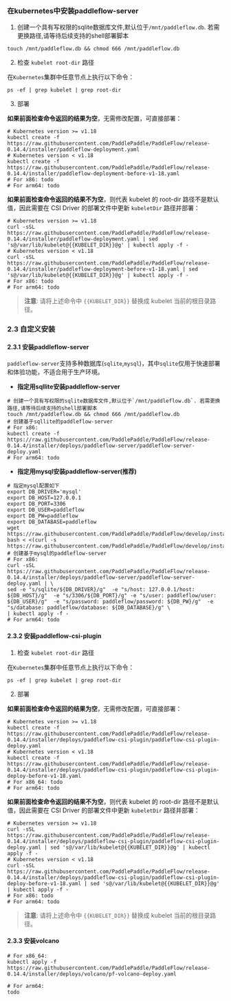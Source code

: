 ### 在kubernetes中安装paddleflow-server
1. 创建一个具有写权限的sqlite数据库文件,默认位于`/mnt/paddleflow.db`. 若需更换路径,请等待后续支持的shell部署脚本

```shell
touch /mnt/paddleflow.db && chmod 666 /mnt/paddleflow.db
```

2. 检查 `kubelet root-dir` 路径

在`Kubernetes`集群中任意节点上执行以下命令：

```shell
ps -ef | grep kubelet | grep root-dir
```

3. 部署


**如果前面检查命令返回的结果为空**，无需修改配置，可直接部署：

```shell
# Kubernetes version >= v1.18
kubectl create -f https://raw.githubusercontent.com/PaddlePaddle/PaddleFlow/release-0.14.4/installer/paddleflow-deployment.yaml
# Kubernetes version < v1.18
kubectl create -f https://raw.githubusercontent.com/PaddlePaddle/PaddleFlow/release-0.14.4/installer/paddleflow-deployment-before-v1-18.yaml
# For x86: todo
# For arm64: todo
```

**如果前面检查命令返回的结果不为空**，则代表 kubelet 的 root-dir 路径不是默认值，因此需要在 CSI Driver 的部署文件中更新 `kubeletDir` 路径并部署：
```shell
# Kubernetes version >= v1.18
curl -sSL https://raw.githubusercontent.com/PaddlePaddle/PaddleFlow/release-0.14.4/installer/paddleflow-deployment.yaml | sed 's@/var/lib/kubelet@{{KUBELET_DIR}}@g' | kubectl apply -f -
# Kubernetes version < v1.18
curl -sSL https://raw.githubusercontent.com/PaddlePaddle/PaddleFlow/release-0.14.4/installer/paddleflow-deployment-before-v1-18.yaml | sed 's@/var/lib/kubelet@{{KUBELET_DIR}}@g' | kubectl apply -f -
# For x86: todo
# For arm64: todo
```

> **注意**: 请将上述命令中 `{{KUBELET_DIR}}` 替换成 kubelet 当前的根目录路径。


### 2.3 自定义安装
#### 2.3.1 安装paddleflow-server
`paddleflow-server`支持多种数据库(`sqlite`,`mysql`)，其中`sqlite`仅用于快速部署和体验功能，不适合用于生产环境。
- **指定用sqllite安装paddleflow-server**
```shell
# 创建一个具有写权限的sqlite数据库文件,默认位于`/mnt/paddleflow.db`. 若需更换路径,请等待后续支持的shell部署脚本
touch /mnt/paddleflow.db && chmod 666 /mnt/paddleflow.db
# 创建基于sqllite的paddleflow-server
# For x86:
kubectl create -f https://raw.githubusercontent.com/PaddlePaddle/PaddleFlow/release-0.14.4/installer/deploys/paddleflow-server/paddleflow-server-deploy.yaml
# For arm64: todo
```

- **指定用mysql安装paddleflow-server(推荐)**
```shell
# 指定mysql配置如下
export DB_DRIVER='mysql'
export DB_HOST=127.0.0.1
export DB_PORT=3306
export DB_USER=paddleflow
export DB_PW=paddleflow
export DB_DATABASE=paddleflow
wget https://raw.githubusercontent.com/PaddlePaddle/PaddleFlow/develop/installer/database/paddleflow.sql
bash < <(curl -s https://raw.githubusercontent.com/PaddlePaddle/PaddleFlow/develop/installer/database/execute.sh)
# 创建基于mysql的paddleflow-server
# For x86:
curl -sSL https://raw.githubusercontent.com/PaddlePaddle/PaddleFlow/release-0.14.4/installer/deploys/paddleflow-server/paddleflow-server-deploy.yaml | \
sed -e "s/sqlite/${DB_DRIVER}/g"  -e "s/host: 127.0.0.1/host: ${DB_HOST}/g"  -e "s/3306/${DB_PORT}/g" -e "s/user: paddleflow/user: ${DB_USER}/g"  -e "s/password: paddleflow/password: ${DB_PW}/g"  -e "s/database: paddleflow/database: ${DB_DATABASE}/g" \
| kubectl apply -f -
# For arm64: todo
```

#### 2.3.2 安装paddleflow-csi-plugin

1. 检查 `kubelet root-dir` 路径

在`Kubernetes`集群中任意节点上执行以下命令：

```shell
ps -ef | grep kubelet | grep root-dir
```

2. 部署

**如果前面检查命令返回的结果为空**，无需修改配置，可直接部署：
```shell
# Kubernetes version >= v1.18
kubectl create -f https://raw.githubusercontent.com/PaddlePaddle/PaddleFlow/release-0.14.4/installer/deploys/paddleflow-csi-plugin/paddleflow-csi-plugin-deploy.yaml
# Kubernetes version < v1.18
kubectl create -f https://raw.githubusercontent.com/PaddlePaddle/PaddleFlow/release-0.14.4/installer/deploys/paddleflow-csi-plugin/paddleflow-csi-plugin-deploy-before-v1-18.yaml
# For x86_64: todo
# For arm64: todo
```

**如果前面检查命令返回的结果不为空**，则代表 kubelet 的 root-dir 路径不是默认值，因此需要在 CSI Driver 的部署文件中更新 `kubeletDir` 路径并部署：
```shell
# Kubernetes version >= v1.18
curl -sSL https://raw.githubusercontent.com/PaddlePaddle/PaddleFlow/release-0.14.4/installer/deploys/paddleflow-csi-plugin/paddleflow-csi-plugin-deploy.yaml | sed 's@/var/lib/kubelet@{{KUBELET_DIR}}@g' | kubectl apply -f -
# Kubernetes version < v1.18
curl -sSL https://raw.githubusercontent.com/PaddlePaddle/PaddleFlow/release-0.14.4/installer/deploys/paddleflow-csi-plugin/paddleflow-csi-plugin-deploy-before-v1-18.yaml | sed 's@/var/lib/kubelet@{{KUBELET_DIR}}@g' | kubectl apply -f -
# For x86: todo
# For arm64: todo
```

> **注意**: 请将上述命令中 `{{KUBELET_DIR}}` 替换成 kubelet 当前的根目录路径。

#### 2.3.3 安装volcano
```shell
# For x86_64:
kubectl apply -f https://raw.githubusercontent.com/PaddlePaddle/PaddleFlow/release-0.14.4/installer/deploys/volcano/pf-volcano-deploy.yaml

# For arm64:
todo
```
